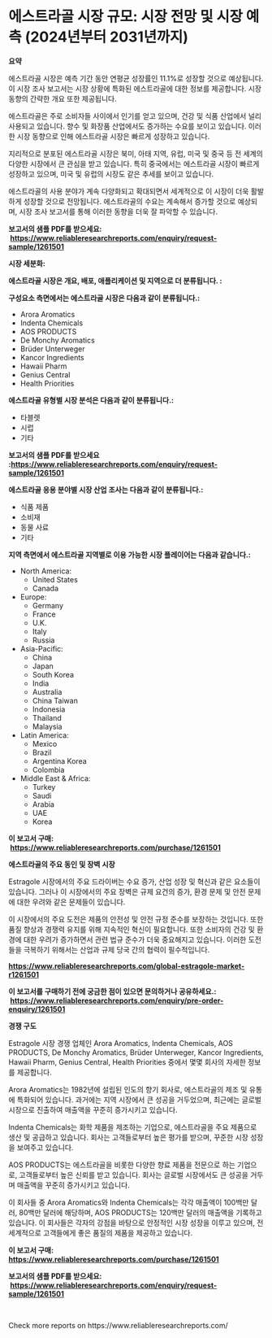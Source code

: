 <p><h1>에스트라골 시장 규모: 시장 전망 및 시장 예측 (2024년부터 2031년까지)</h1></p><p><strong>요약</strong></p>
<p><p>에스트라골 시장은 예측 기간 동안 연평균 성장률인 11.1%로 성장할 것으로 예상됩니다. 이 시장 조사 보고서는 시장 상황에 특화된 에스트라골에 대한 정보를 제공합니다. 시장 동향의 간략한 개요 또한 제공됩니다.</p><p>에스트라골은 주로 소비자들 사이에서 인기를 얻고 있으며, 건강 및 식품 산업에서 널리 사용되고 있습니다. 향수 및 화장품 산업에서도 증가하는 수요를 보이고 있습니다. 이러한 시장 동향으로 인해 에스트라골 시장은 빠르게 성장하고 있습니다.</p><p>지리적으로 분포된 에스트라골 시장은 북미, 아태 지역, 유럽, 미국 및 중국 등 전 세계의 다양한 시장에서 큰 관심을 받고 있습니다. 특히 중국에서는 에스트라골 시장이 빠르게 성장하고 있으며, 미국 및 유럽의 시장도 같은 추세를 보이고 있습니다.</p><p>에스트라골의 사용 분야가 계속 다양화되고 확대되면서 세계적으로 이 시장이 더욱 활발하게 성장할 것으로 전망됩니다. 에스트라골의 수요는 계속해서 증가할 것으로 예상되며, 시장 조사 보고서를 통해 이러한 동향을 더욱 잘 파악할 수 있습니다.</p></p>
<p><strong>보고서의 샘플 PDF를 받으세요: &nbsp;<a href="https://www.reliableresearchreports.com/enquiry/request-sample/1261501">https://www.reliableresearchreports.com/enquiry/request-sample/1261501</a></strong></p>
<p><strong>시장 세분화:</strong></p>
<p><strong> 에스트라골 시장은 개요, 배포, 애플리케이션 및 지역으로 더 분류됩니다. :</strong></p>
<p><strong>구성요소 측면에서는 에스트라골 시장은 다음과 같이 분류됩니다.:</strong></p>
<p><ul><li>Arora Aromatics</li><li>Indenta Chemicals</li><li>AOS PRODUCTS</li><li>De Monchy Aromatics</li><li>Brüder Unterweger</li><li>Kancor Ingredients</li><li>Hawaii Pharm</li><li>Genius Central</li><li>Health Priorities</li></ul></p>
<p><strong> 에스트라골 유형별 시장 분석은 다음과 같이 분류됩니다.:</strong></p>
<p><ul><li>타블렛</li><li>시럽</li><li>기타</li></ul></p>
<p><strong>보고서의 샘플 PDF를 받으세요 :<a href="https://www.reliableresearchreports.com/enquiry/request-sample/1261501">https://www.reliableresearchreports.com/enquiry/request-sample/1261501</a></strong></p>
<p><strong> 에스트라골 응용 분야별 시장 산업 조사는 다음과 같이 분류됩니다.:</strong></p>
<p><ul><li>식품 제품</li><li>소비재</li><li>동물 사료</li><li>기타</li></ul></p>
<p><strong>지역 측면에서 에스트라골 지역별로 이용 가능한 시장 플레이어는 다음과 같습니다.:</strong></p>
<p><ul>
    <li>
        North America:
        <ul>
            <li>United States</li>
            <li>Canada</li>
        </ul>
    </li>
    <li>
        Europe:
        <ul>
            <li>Germany</li>
            <li>France</li>
            <li>U.K.</li>
            <li>Italy</li>
            <li>Russia</li>
        </ul>
    </li>
    <li>
        Asia-Pacific:
        <ul>
            <li>China</li>
            <li>Japan</li>
            <li>South Korea</li>
            <li>India</li>
            <li>Australia</li>
            <li>China Taiwan</li>
            <li>Indonesia</li>
            <li>Thailand</li>
            <li>Malaysia</li>
        </ul>
    </li>
    <li>
        Latin America:
        <ul>
            <li>Mexico</li>
            <li>Brazil</li>
            <li>Argentina Korea</li>
            <li>Colombia</li>
        </ul>
    </li>
    <li>
        Middle East & Africa:
        <ul>
            <li>Turkey</li>
            <li>Saudi</li>
            <li>Arabia</li>
            <li>UAE</li>
            <li>Korea</li>
        </ul>
    </li>
    </ul></p>
<p><strong>이 보고서 구매: &nbsp;<a href="https://www.reliableresearchreports.com/purchase/1261501">https://www.reliableresearchreports.com/purchase/1261501</a></strong></p>
<p><strong>에스트라골의 주요 동인 및 장벽 시장</strong></p>
<p><p>Estragole 시장에서의 주요 드라이버는 수요 증가, 산업 성장 및 혁신과 같은 요소들이 있습니다. 그러나 이 시장에서의 주요 장벽은 규제 요건의 증가, 환경 문제 및 안전 문제에 대한 우려와 같은 문제들이 있습니다. </p><p>이 시장에서의 주요 도전은 제품의 안전성 및 안전 규정 준수를 보장하는 것입니다. 또한 품질 향상과 경쟁력 유지를 위해 지속적인 혁신이 필요합니다. 또한 소비자의 건강 및 환경에 대한 우려가 증가하면서 관련 법규 준수가 더욱 중요해지고 있습니다. 이러한 도전들을 극복하기 위해서는 산업과 규제 당국 간의 협력이 필수적입니다.</p></p>
<p><strong><a href="https://www.reliableresearchreports.com/global-estragole-market-r1261501">https://www.reliableresearchreports.com/global-estragole-market-r1261501</a></strong></p>
<p><strong>이 보고서를 구매하기 전에 궁금한 점이 있으면 문의하거나 공유하세요.: &nbsp;<a href="https://www.reliableresearchreports.com/enquiry/pre-order-enquiry/1261501">https://www.reliableresearchreports.com/enquiry/pre-order-enquiry/1261501</a></strong></p>
<p><strong>경쟁 구도</strong></p>
<p><p>Estragole 시장 경쟁 업체인 Arora Aromatics, Indenta Chemicals, AOS PRODUCTS, De Monchy Aromatics, Brüder Unterweger, Kancor Ingredients, Hawaii Pharm, Genius Central, Health Priorities 중에서 몇몇 회사의 자세한 정보를 제공합니다. </p><p>Arora Aromatics는 1982년에 설립된 인도의 향기 회사로, 에스트라골의 제조 및 유통에 특화되어 있습니다. 과거에는 지역 시장에서 큰 성공을 거두었으며, 최근에는 글로벌 시장으로 진출하여 매출액을 꾸준히 증가시키고 있습니다.</p><p>Indenta Chemicals는 화학 제품을 제조하는 기업으로, 에스트라골을 주요 제품으로 생산 및 공급하고 있습니다. 회사는 고객들로부터 높은 평가를 받으며, 꾸준한 시장 성장을 보여주고 있습니다.</p><p>AOS PRODUCTS는 에스트라골을 비롯한 다양한 향료 제품을 전문으로 하는 기업으로, 고객들로부터 높은 신뢰를 받고 있습니다. 회사는 글로벌 시장에서도 큰 성공을 거두며 매출액을 꾸준히 증가시키고 있습니다.</p><p>이 회사들 중 Arora Aromatics와 Indenta Chemicals는 각각 매출액이 100백만 달러, 80백만 달러에 해당하며, AOS PRODUCTS는 120백만 달러의 매출액을 기록하고 있습니다. 이 회사들은 각자의 강점을 바탕으로 안정적인 시장 성장을 이루고 있으며, 전 세계적으로 고객들에게 좋은 품질의 제품을 제공하고 있습니다.</p></p>
<p><strong>이 보고서 구매: &nbsp; <a href="https://www.reliableresearchreports.com/purchase/1261501">https://www.reliableresearchreports.com/purchase/1261501</a></strong></p>
<p><strong>보고서의 샘플 PDF를 받으세요: &nbsp;<a href="https://www.reliableresearchreports.com/enquiry/request-sample/1261501">https://www.reliableresearchreports.com/enquiry/request-sample/1261501</a></strong><strong></strong></p>
<p>&nbsp;</p>
<p>Check more reports on https://www.reliableresearchreports.com/</p>